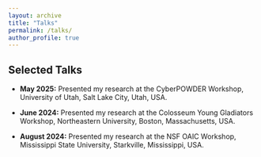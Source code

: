 ```yaml
---
layout: archive
title: "Talks"
permalink: /talks/
author_profile: true
---
```


## Selected Talks

* **May 2025:** Presented my research at the CyberPOWDER Workshop, University of Utah, Salt Lake City, Utah, USA.

* **June 2024:** Presented my research at the Colosseum Young Gladiators Workshop, Northeastern University, Boston, Massachusetts, USA.

* **August 2024:** Presented my research at the NSF OAIC Workshop, Mississippi State University, Starkville, Mississippi, USA.
